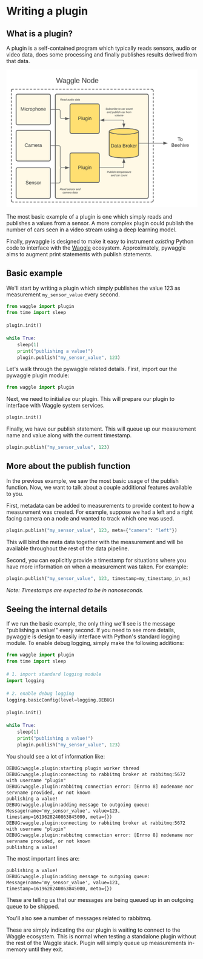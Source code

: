 # Writing a plugin

## What is a plugin?

A plugin is a self-contained program which typically reads sensors, audio or video data, does some processing and finally publishes results derived from that data.

<img width="600px" src="./images/plugin-overview.svg">

The most basic example of a plugin is one which simply reads and publishes a values from a sensor. A more complex plugin could publish the number of cars seen in a video stream using a deep learning model.

Finally, pywaggle is designed to make it easy to instrument _existing_ Python code to interface with the [Waggle](https://github.com/waggle-sensor/waggle) ecosystem. Approximately, pywaggle aims to augment print statements with publish statements.

## Basic example

We'll start by writing a plugin which simply publishes the value 123 as
measurement `my_sensor_value` every second.

```python
from waggle import plugin
from time import sleep

plugin.init()

while True:
    sleep(1)
    print("publishing a value!")
    plugin.publish("my_sensor_value", 123)
```

Let's walk through the pywaggle related details. First, import our the pywaggle
plugin module:

```python
from waggle import plugin
```

Next, we need to initialize our plugin. This will prepare our plugin to interface
with Waggle system services.

```python
plugin.init()
```

Finally, we have our publish statement. This will queue up our measurement name and
value along with the current timestamp.

```python
plugin.publish("my_sensor_value", 123)
```

## More about the publish function

In the previous example, we saw the most basic usage of the publish function. Now, we want to talk about a couple additional features available to you.

First, metadata can be added to measurements to provide context to how a measurement was created. For example, suppose we had a left and a right facing camera on a node and wanted to track which one was used.

```python
plugin.publish("my_sensor_value", 123, meta={"camera": "left"})
```

This will bind the meta data together with the measurement and will be available throughout the rest of the data pipeline.

Second, you can explicitly provide a timestamp for situations where you have more information on when a measurement was taken. For example:

```python
plugin.publish("my_sensor_value", 123, timestamp=my_timestamp_in_ns)
```

_Note: Timestamps are expected to be in nanoseconds._

## Seeing the internal details

If we run the basic example, the only thing we'll see is the message "publishing a value!" every second. If you need to see more details, pywaggle is design to easily interface with Python's standard logging module. To enable debug logging, simply make the following additions:

```python
from waggle import plugin
from time import sleep

# 1. import standard logging module
import logging

# 2. enable debug logging
logging.basicConfig(level=logging.DEBUG)

plugin.init()

while True:
    sleep(1)
    print("publishing a value!")
    plugin.publish("my_sensor_value", 123)
```

You should see a lot of information like:

```text
DEBUG:waggle.plugin:starting plugin worker thread
DEBUG:waggle.plugin:connecting to rabbitmq broker at rabbitmq:5672 with username "plugin"
DEBUG:waggle.plugin:rabbitmq connection error: [Errno 8] nodename nor servname provided, or not known
publishing a value!
DEBUG:waggle.plugin:adding message to outgoing queue: Message(name='my_sensor_value', value=123, timestamp=1619628240863845000, meta={})
DEBUG:waggle.plugin:connecting to rabbitmq broker at rabbitmq:5672 with username "plugin"
DEBUG:waggle.plugin:rabbitmq connection error: [Errno 8] nodename nor servname provided, or not known
publishing a value!
```

The most important lines are:

```text
publishing a value!
DEBUG:waggle.plugin:adding message to outgoing queue: Message(name='my_sensor_value', value=123, timestamp=1619628240863845000, meta={})
```

These are telling us that our messages are being queued up in an outgoing queue to be shipped.

You'll also see a number of messages related to rabbitmq.

These are simply indicating the our plugin is waiting to connect to the Waggle ecosystem. This is normal when testing a standalone plugin without the rest of the Waggle stack. Plugin will simply queue up measurements in-memory until they exit.
